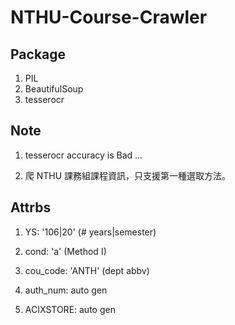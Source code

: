 # NTHU-Course-Crawler

## Package

1. PIL
2. BeautifulSoup
3. tesserocr

## Note

1. tesserocr accuracy is Bad ...

2. 爬 NTHU 課務組課程資訊，只支援第一種選取方法。

## Attrbs

1. YS: '106|20' (# years|semester)

2. cond: 'a' (Method I)

3. cou_code: 'ANTH' (dept abbv)

4. auth_num: auto gen

5. ACIXSTORE: auto gen
